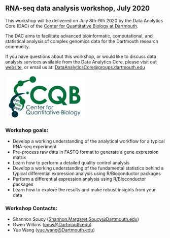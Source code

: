 ## RNA-seq data analysis workshop, July 2020

This workshop will be delivered on July 8th-9th 2020 by the Data Analytics Core (DAC) of the [Center for Quantitative Biology at Dartmouth](https://sites.dartmouth.edu/cqb/). 

The DAC aims to facilitate advanced bioinformatic, computational, and statistical analysis of complex genomics data for the Dartmouth research community. 

If you have questions about this workshop, or would like to discuss data analysis services available from the Data Analytics Core, please visit out [website](https://sites.dartmouth.edu/cqb/projects-and-cores/data-analytics-core/), or email us at: DataAnalyticsCore@groups.dartmouth.edu

<img src="figures/logo.jpg" width="250" height="140" >

### Workshop goals: 
- Develop a working understanding of the analytical workflow for a typical RNA-seq experiment
- Pre-process raw data in FASTQ format to generate a gene expression matrix
- Learn how to perform a detailed quality control analysis
- Develop a working understanding of the fundamental statistics behind a typical differential expression analysis using R/Bioconductor packages 
- Perform a differential expression analysis using R/Bioconductor packages 
- Learn how to explore the results and make robust insights from your data

### Workshop Contacts: 
- Shannon Soucy (Shannon.Margaret.Soucy@Dartmouth.edu)
- Owen Wilkins (omw@Dartmouth.edu)
- Yue Wang (yue.wang@Dartmouth.edu)



